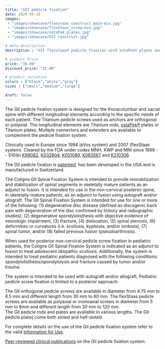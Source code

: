 ```yaml
---
title: "GII pedicle fixation"
date: 2020-09-10
images: 
 - "images/showcase/flexstaas_construct_main-min.jpg"
 - "images/showcase/flexStaas_screw-min.jpg"
 - "images/showcase/ostaPek_plates.jpg"
 - "images/showcase/GII_construct.jpg"

# meta description
description : "GII flexstaas® pedicle fixation with ostaPek® plates and Titanium/ostaPek® rods for supplemental spine stabilization."

# product Price
price: "30.00"
discount_price: "25.00"

# product variation
colors : ["black","white","gray"]
sizes : ["small","medium","large"]

draft: false
---
```


The GII pedicle fixation system is designed for the thoracolumbar and sacral spine with different longitudinal elements according to the specific needs of each patient. 
The Titanium pedicle screws used as anchors are orthogonal or poliaxial. 
The longitudinal elements are Titanium rods, [ostaPek®](https://spinenuances.com/ostapek_carbon_composite) plates or Titanium plates. Multiple connectors and extenders are available to complement the pedicle fixation system.

Clinically used in Europe since 1994 (eVos system) and 2007 (flexStaas system). 
Cleared by the FDA under codes MNH, KWP and MNI since 1998 -- 510(k) [K98082](https://www.accessdata.fda.gov/cdrh_docs/pdf/K980852.pdf), 
[K032604](https://www.accessdata.fda.gov/cdrh_docs/pdf3/K032604.pdf), [K051089](https://www.accessdata.fda.gov/cdrh_docs/pdf5/K051089.pdf), 
[K083567](https://www.accessdata.fda.gov/cdrh_docs/pdf8/K083567.pdf) and [K210306](https://www.accessdata.fda.gov/cdrh_docs/pdf21/K210306.pdf).

The GII pedicle fixation is [patented](https://spinenuances.com/documents/spine_fusion_patents), has been developed in the USA and is manufactured in Switzerland.

The Coligne GII Spinal Fixation System is intended to provide immobilization and stabilization of spinal segments in skeletally mature patients as an adjunct to fusion. 
It is intended for use in the non-cervical posterior spine, in skeletally-mature patients, as an adjunct to fusion using autograft and/or allograft. 
The GII Spinal Fixation System is intended for use for one or more of the following: 
(1) degenerative disc disease (defined as discogenic back pain with degeneration of the disc confirmed by history and radiographic studies), 
(2) degenerative spondylolisthesis with objective evidence of neurologic impairment, (3) fracture, (4) dislocation, (5) spinal stenosis, 
(6) deformities or curvatures (i.e. scoliosis, kyphosis, and/or lordosis), (7) spinal tumor, and/or (8) failed previous fusion (pseudoarthrosis). 

When used for posterior non-cervical pedicle screw fixation in pediatric patients, the Coligne GII Spinal Fixation System is indicated as an adjunct to fusion to treat adolescent idiopathic scoliosis. 
Additionally, the system is intended to treat pediatric patients diagnosed with the following conditions: spondylolisthesis/spondylolysis and fracture caused by tumor and/or trauma. 

The system is intended to be used with autograft and/or allograft. Pediatric pedicle screw fixation is limited to a posterior approach. 

The GII orthogonal pedicle screws are available in diameter from 4.75 mm to 8.5 mm and different length from 30 mm to 80 mm. 
The flexStaas pedicle screws are available as polyaxial or monoaxial screws in diameter from 5 mm to 8mm and different length from 30 mm to 120 mm.  
The GII pedicle rods and plates are available in various lengths. The GII pedicle plates come both sloted and half-sloted.

For complete details on the use of the GII pedicle fixation system refer to the valid  [Information for Use](https://saps2412.github.io/IFUs/US_GII_spinal_fixation_system_IFU_2020-05.pdf).

[Peer-reviewed clinical publications](https://spinenuances.com/documents/spine_fusion_publications) on the GII pedicle fixation system.
